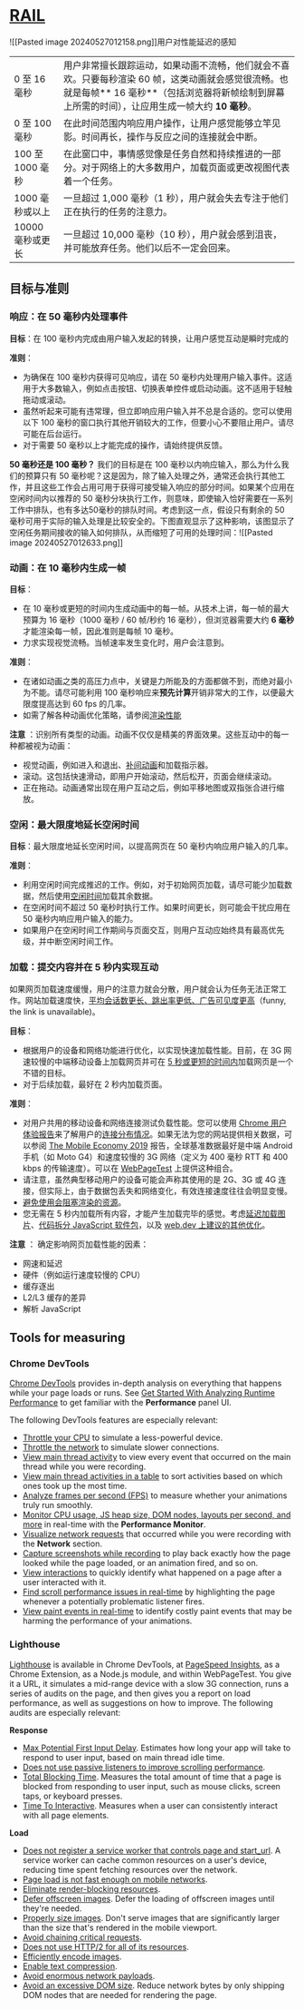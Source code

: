 ```table-of-contents
```
# [RAIL](https://web.dev/articles/rail?hl=zh-cn#response_process_events_in_under_50ms)

![[Pasted image 20240527012158.png]]用户对性能延迟的感知

|               |                                                                                                              |
| ------------- | ------------------------------------------------------------------------------------------------------------ |
| 0 至 16 毫秒     | 用户非常擅长跟踪运动，如果动画不流畅，他们就会不喜欢。只要每秒渲染 60 帧，这类动画就会感觉很流畅。也就是每帧** 16 毫秒**（包括浏览器将新帧绘制到屏幕上所需的时间），让应用生成一帧大约 **10 毫秒**。 |
| 0 至 100 毫秒    | 在此时间范围内响应用户操作，让用户感觉能够立竿见影。时间再长，操作与反应之间的连接就会中断。                                                               |
| 100 至 1000 毫秒 | 在此窗口中，事情感觉像是任务自然和持续推进的一部分。对于网络上的大多数用户，加载页面或更改视图代表着一个任务。                                                      |
| 1000 毫秒或以上    | 一旦超过 1,000 毫秒（1 秒），用户就会失去专注于他们正在执行的任务的注意力。                                                                   |
| 10000 毫秒或更长   | 一旦超过 10,000 毫秒（10 秒），用户就会感到沮丧，并可能放弃任务。他们以后不一定会回来。                                                            |
## 目标与准则
### 响应：在 50 毫秒内处理事件

**目标**：在 100 毫秒内完成由用户输入发起的转换，让用户感觉互动是瞬时完成的

**准则**：
- 为确保在 100 毫秒内获得可见响应，请在 50 毫秒内处理用户输入事件。这适用于大多数输入，例如点击按钮、切换表单控件或启动动画。这不适用于轻触拖动或滚动。
- 虽然听起来可能有违常理，但立即响应用户输入并不总是合适的。您可以使用以下 100 毫秒的窗口执行其他开销较大的工作，但要小心不要阻止用户。请尽可能在后台运行。
- 对于需要 50 毫秒以上才能完成的操作，请始终提供反馈。

 **50 毫秒还是 100 毫秒？**
我们的目标是在 100 毫秒以内响应输入，那么为什么我们的预算只有 50 毫秒呢？这是因为，除了输入处理之外，通常还会执行其他工作，并且这些工作会占用可用于获得可接受输入响应的部分时间。如果某个应用在空闲时间内以推荐的 50 毫秒分块执行工作，则意味，即使输入恰好需要在一系列工作中排队，也有多达50毫秒的排队时间。考虑到这一点，假设只有剩余的 50 毫秒可用于实际的输入处理是比较安全的。下图直观显示了这种影响，该图显示了空闲任务期间接收的输入如何排队，从而缩短了可用的处理时间：![[Pasted image 20240527012633.png]]

### 动画：在 10 毫秒内生成一帧

**目标**：
- 在 10 毫秒或更短的时间内生成动画中的每一帧。从技术上讲，每一帧的最大预算为 16 毫秒（1000 毫秒 / 60 帧/秒约 16 毫秒），但浏览器需要大约 **6 毫秒**才能渲染每一帧，因此准则是每帧 10 毫秒。
- 力求实现视觉流畅。当帧速率发生变化时，用户会注意到。

**准则**：
- 在诸如动画之类的高压力点中，关键是力所能及的方面都做不到，而绝对最小为不能。请尽可能利用 100 毫秒响应来**预先计算**开销非常大的工作，以便最大限度提高达到 60 fps 的几率。
- 如需了解各种动画优化策略，请参阅[渲染性能](https://web.dev/articles/rendering-performance?hl=zh-cn)

**注意** ：识别所有类型的动画。动画不仅仅是精美的界面效果。这些互动中的每一种都被视为动画：

- 视觉动画，例如进入和退出、[补间动画](https://www.webopedia.com/TERM/T/tweening.html)和加载指示器。
- 滚动。这包括快速滑动，即用户开始滚动，然后松开，页面会继续滚动。
- 正在拖动。动画通常出现在用户互动之后，例如平移地图或双指张合进行缩放。

### 空闲：最大限度地延长空闲时间

**目标**：最大限度地延长空闲时间，以提高网页在 50 毫秒内响应用户输入的几率。

**准则**：
- 利用空闲时间完成推迟的工作。例如，对于初始网页加载，请尽可能少加载数据，然后使用[空闲时间](https://developer.mozilla.org/docs/Web/API/Window/requestIdleCallback)加载其余数据。
- 在空闲时间不超过 50 毫秒时执行工作。如果时间更长，则可能会干扰应用在 50 毫秒内响应用户输入的能力。
- 如果用户在空闲时间工作期间与页面交互，则用户互动应始终具有最高优先级，并中断空闲时间工作。

### 加载：提交内容并在 5 秒内实现互动

如果网页加载速度缓慢，用户的注意力就会分散，用户就会认为任务无法正常工作。网站加载速度快，[平均会话数更长、跳出率更低、广告可见度更高](https://www.thinkwithgoogle.com/intl/en-154/insights-inspiration/research-data/need-mobile-speed-how-mobile-latency-impacts-publisher-revenue/)（funny, the link is unavailable)。

**目标**：
- 根据用户的设备和网络功能进行优化，以实现快速加载性能。目前，在 3G 网速较慢的中端移动设备上加载网页并可在 [5 秒或更短的时间内](https://web.dev/articles/performance-budgets-101?hl=zh-cn#establish_a_baseline)加载网页是一个不错的目标。[](https://web.dev/articles/tti?hl=zh-cn)
- 对于后续加载，最好在 2 秒内加载页面。

**准则**：

- 对用户共用的移动设备和网络连接测试负载性能。您可以使用 [Chrome 用户体验报告](https://web.dev/articles/chrome-ux-report?hl=zh-cn)来了解用户的[连接分布情况](https://developer.chrome.com/blog/chrome-ux-report-looker-studio-dashboard?hl=zh-cn#using-the-dashboard)。如果无法为您的网站提供相关数据，可以参阅 [The Mobile Economy 2019](https://www.gsma.com/mobileeconomy/) 报告，全球基准数据最好是中端 Android 手机（如 Moto G4）和速度较慢的 3G 网络（定义为 400 毫秒 RTT 和 400 kbps 的传输速度）。可以在 [WebPageTest](https://www.webpagetest.org/easy) 上提供这种组合。
- 请注意，虽然典型移动用户的设备可能会声称其使用的是 2G、3G 或 4G 连接，但实际上，由于数据包丢失和网络变化，有效连接速度往往会明显变慢。[](https://web.dev/articles/adaptive-serving-based-on-network-quality?hl=zh-cn#how_it_works)
- [避免使用会阻塞渲染的资源](https://developer.chrome.com/docs/lighthouse/performance/render-blocking-resources?hl=zh-cn)。
- 您无需在 5 秒内加载所有内容，才能产生加载完毕的感觉。考虑[延迟加载图片](https://web.dev/articles/browser-level-image-lazy-loading?hl=zh-cn)、[代码拆分 JavaScript 软件包](https://web.dev/articles/reduce-javascript-payloads-with-code-splitting?hl=zh-cn)，以及 [web.dev 上建议的其他优化](https://web.dev/explore/fast?hl=zh-cn)。

**注意** ：
确定影响网页加载性能的因素：
- 网速和延迟
- 硬件（例如运行速度较慢的 CPU）
- 缓存逐出
- L2/L3 缓存的差异
- 解析 JavaScript

## Tools for measuring
### Chrome DevTools

[Chrome DevTools](https://developer.chrome.com/docs/devtools) provides in-depth analysis on everything that happens while your page loads or runs. See [Get Started With Analyzing Runtime Performance](https://developer.chrome.com/docs/devtools/evaluate-performance) to get familiar with the **Performance** panel UI.

The following DevTools features are especially relevant:
- [Throttle your CPU](https://developer.chrome.com/docs/devtools/evaluate-performance/reference#cpu-throttle) to simulate a less-powerful device.
- [Throttle the network](https://developer.chrome.com/docs/devtools/evaluate-performance/reference#network-throttle) to simulate slower connections.
- [View main thread activity](https://developer.chrome.com/docs/devtools/evaluate-performance/reference#main) to view every event that occurred on the main thread while you were recording.
- [View main thread activities in a table](https://developer.chrome.com/docs/devtools/evaluate-performance/reference#activities) to sort activities based on which ones took up the most time.
- [Analyze frames per second (FPS)](https://developer.chrome.com/docs/devtools/evaluate-performance/reference#fps) to measure whether your animations truly run smoothly.
- [Monitor CPU usage, JS heap size, DOM nodes, layouts per second, and more](https://developer.chrome.com/blog/new-in-devtools-64#perf-monitor) in real-time with the **Performance Monitor**.
- [Visualize network requests](https://developer.chrome.com/docs/devtools/evaluate-performance/reference#network) that occurred while you were recording with the **Network** section.
- [Capture screenshots while recording](https://developer.chrome.com/docs/devtools/evaluate-performance/reference#screenshots) to play back exactly how the page looked while the page loaded, or an animation fired, and so on.
- [View interactions](https://developer.chrome.com/docs/devtools/evaluate-performance/reference#interactions) to quickly identify what happened on a page after a user interacted with it.
- [Find scroll performance issues in real-time](https://developer.chrome.com/docs/devtools/evaluate-performance/reference#scrolling-performance-issues) by highlighting the page whenever a potentially problematic listener fires.
- [View paint events in real-time](https://developer.chrome.com/docs/devtools/evaluate-performance/reference#paint-flashing) to identify costly paint events that may be harming the performance of your animations.

### Lighthouse

[Lighthouse](https://developer.chrome.com/docs/lighthouse/overview) is available in Chrome DevTools, at [PageSpeed Insights](https://pagespeed.web.dev/), as a Chrome Extension, as a Node.js module, and within WebPageTest. You give it a URL, it simulates a mid-range device with a slow 3G connection, runs a series of audits on the page, and then gives you a report on load performance, as well as suggestions on how to improve.
The following audits are especially relevant:

**Response**
- [Max Potential First Input Delay](https://developer.chrome.com/docs/lighthouse/performance/lighthouse-max-potential-fid). Estimates how long your app will take to respond to user input, based on main thread idle time.
- [Does not use passive listeners to improve scrolling performance](https://developer.chrome.com/docs/lighthouse/best-practices/uses-passive-event-listeners).
- [Total Blocking Time](https://developer.chrome.com/docs/lighthouse/performance/lighthouse-total-blocking-time). Measures the total amount of time that a page is blocked from responding to user input, such as mouse clicks, screen taps, or keyboard presses.
- [Time To Interactive](https://developer.chrome.com/docs/lighthouse/performance/interactive). Measures when a user can consistently interact with all page elements.

**Load**
- [Does not register a service worker that controls page and start_url](https://developer.chrome.com/docs/lighthouse/pwa/service-worker). A service worker can cache common resources on a user's device, reducing time spent fetching resources over the network.
- [Page load is not fast enough on mobile networks](https://developer.chrome.com/docs/lighthouse/pwa/load-fast-enough-for-pwa).
- [Eliminate render-blocking resources](https://developer.chrome.com/docs/lighthouse/performance/render-blocking-resources).
- [Defer offscreen images](https://developer.chrome.com/docs/lighthouse/performance/offscreen-images). Defer the loading of offscreen images until they're needed.
- [Properly size images](https://developer.chrome.com/docs/lighthouse/performance/uses-responsive-images). Don't serve images that are significantly larger than the size that's rendered in the mobile viewport.
- [Avoid chaining critical requests](https://developer.chrome.com/docs/lighthouse/performance/critical-request-chains).
- [Does not use HTTP/2 for all of its resources](https://developer.chrome.com/docs/lighthouse/best-practices/uses-http2).
- [Efficiently encode images](https://developer.chrome.com/docs/lighthouse/performance/uses-optimized-images).
- [Enable text compression](https://developer.chrome.com/docs/lighthouse/performance/uses-text-compression).
- [Avoid enormous network payloads](https://developer.chrome.com/docs/lighthouse/performance/total-byte-weight).
- [Avoid an excessive DOM size](https://developer.chrome.com/docs/lighthouse/performance/dom-size). Reduce network bytes by only shipping DOM nodes that are needed for rendering the page.
